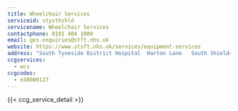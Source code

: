 ```yaml
---
title: Wheelchair Services
serviceid: stysthshld
servicename: Wheelchair Services
contactphone: 0191 404 1000
email: ges.enquiries@stft.nhs.uk
website: https://www.stsft.nhs.uk/services/equipment-services
address: "South Tyneside District Hospital  Harton Lane   South Shields  Tyne and Wear  NE34 0PL"
ccgservices:
  - wcs
ccgcodes:
  - e38000127
---
```


{{< ccg_service_detail >}}
